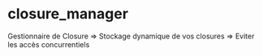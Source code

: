 # closure_manager

Gestionnaire de Closure
=> Stockage dynamique de vos closures
=> Eviter les accès concurrentiels
